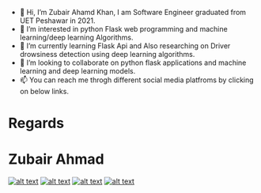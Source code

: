 - 👋 Hi, I’m Zubair Ahamd Khan, I am Software Engineer graduated from UET Peshawar in 2021.
- 👀 I’m interested in python Flask web programming and machine learning/deep learning Algorithms.
- 🌱 I’m currently learning Flask Api and Also researching on Driver drowsiness detection using deep learning algorithms.
- 💞️ I’m looking to collaborate on python flask applications and machine learning and deep learning models.
- 📫 You can reach me throgh different social media platfroms by clicking on below links. 
# Regards 
# Zubair Ahmad


[![alt text][1.1]][1]
[![alt text][2.1]][2]
[![alt text][3.1]][3]
[![alt text][4.1]][4]

[1.1]: http://i.imgur.com/tXSoThF.png (twitter icon with padding)
[2.1]: http://i.imgur.com/P3YfQoD.png (facebook icon with padding)
[3.1]: http://i.imgur.com/0o48UoR.png (github icon with padding)
[4.1]: http://i.imgur.com/yCsTjba.png (google plus icon with padding)


[1]: http://www.twitter.com/zubairwazir777
[2]: http://www.facebook.com/EngrZubairWazir
[3]: http://www.github.com/zubairwazir
[4]: https://plus.google.com/+zubairwazir777
